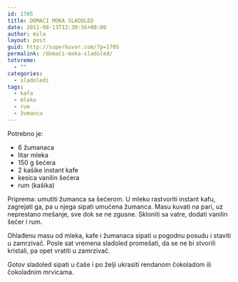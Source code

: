 ```yaml
---
id: 1705
title: DOMAĆI MOKA SLADOLED
date: 2011-08-13T12:30:56+00:00
author: mila
layout: post
guid: http://superkuvar.com/?p=1705
permalink: /domaći-moka-sladoled/
totvreme:
  - ""
categories:
  - sladoledi
tags:
  - kafa
  - mleko
  - rum
  - žumanca
---
```

Potrebno je:

  * 6 žumanaca
  * litar mleka
  * 150 g šećera
  * 2 kašike instant kafe
  * kesica vanilin šećera
  * rum (kašika)

Priprema: umutiti žumanca sa šećerom. U mleku rastvoriti instant kafu, zagrejati ga, pa u njega sipati umućena žumanca. Masu kuvati na pari, uz neprestano mešanje, sve dok se ne zgusne. Skloniti sa vatre, dodati vanilin šećer i rum.

Ohlađenu masu od mleka, kafe i žumanaca sipati u pogodnu posudu i staviti u zamrzivač. Posle sat vremena sladoled promešati, da se ne bi stvorili kristali, pa opet vratiti u zamrzivač.

Gotov sladoled sipati u čaše i po želji ukrasiti rendanom čokoladom ili čokoladnim mrvicama.